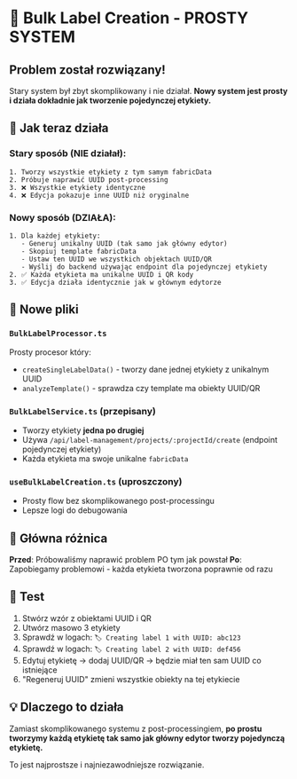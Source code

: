 # 🎯 Bulk Label Creation - PROSTY SYSTEM

## Problem został rozwiązany!

Stary system był zbyt skomplikowany i nie działał. **Nowy system jest prosty i działa dokładnie jak tworzenie pojedynczej etykiety.**

## 🔧 Jak teraz działa

### Stary sposób (NIE działał):
```
1. Tworzy wszystkie etykiety z tym samym fabricData
2. Próbuje naprawić UUID post-processing
3. ❌ Wszystkie etykiety identyczne
4. ❌ Edycja pokazuje inne UUID niż oryginalne
```

### Nowy sposób (DZIAŁA):
```
1. Dla każdej etykiety:
   - Generuj unikalny UUID (tak samo jak główny edytor)
   - Skopiuj template fabricData  
   - Ustaw ten UUID we wszystkich objektach UUID/QR
   - Wyślij do backend używając endpoint dla pojedynczej etykiety
2. ✅ Każda etykieta ma unikalne UUID i QR kody
3. ✅ Edycja działa identycznie jak w głównym edytorze
```

## 📁 Nowe pliki

### `BulkLabelProcessor.ts`
Prosty procesor który:
- `createSingleLabelData()` - tworzy dane jednej etykiety z unikalnym UUID
- `analyzeTemplate()` - sprawdza czy template ma obiekty UUID/QR

### `BulkLabelService.ts` (przepisany)
- Tworzy etykiety **jedna po drugiej**
- Używa `/api/label-management/projects/:projectId/create` (endpoint pojedynczej etykiety)
- Każda etykieta ma swoje unikalne `fabricData`

### `useBulkLabelCreation.ts` (uproszczony)
- Prosty flow bez skomplikowanego post-processingu
- Lepsze logi do debugowania

## 🎯 Główna różnica

**Przed**: Próbowaliśmy naprawić problem PO tym jak powstał
**Po**: Zapobiegamy problemowi - każda etykieta tworzona poprawnie od razu

## 🧪 Test

1. Stwórz wzór z obiektami UUID i QR
2. Utwórz masowo 3 etykiety  
3. Sprawdź w logach: `🏷️ Creating label 1 with UUID: abc123`
4. Sprawdź w logach: `🏷️ Creating label 2 with UUID: def456`
5. Edytuj etykietę → dodaj UUID/QR → będzie miał ten sam UUID co istniejące
6. "Regeneruj UUID" zmieni wszystkie obiekty na tej etykiecie

## 💡 Dlaczego to działa

Zamiast skomplikowanego systemu z post-processingiem, **po prostu tworzymy każdą etykietę tak samo jak główny edytor tworzy pojedynczą etykietę.** 

To jest najprostsze i najniezawodniejsze rozwiązanie.
